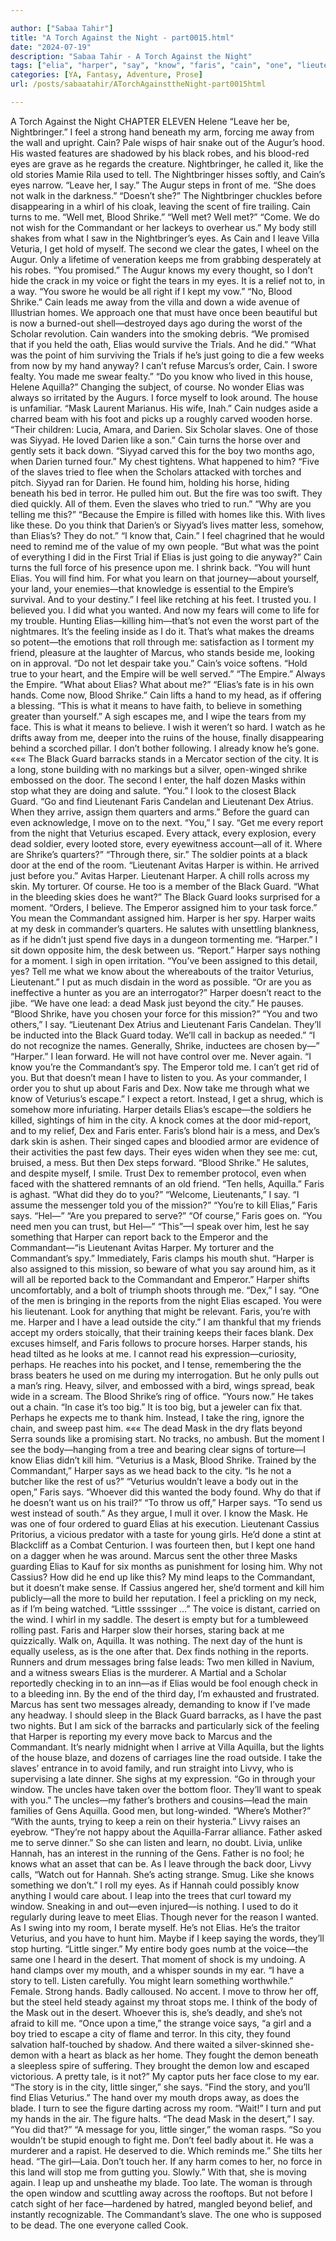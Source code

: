 ```yaml
---

author: ["Sabaa Tahir"]
title: "A Torch Against the Night - part0015.html"
date: "2024-07-19"
description: "Sabaa Tahir - A Torch Against the Night"
tags: ["elia", "harper", "say", "know", "faris", "cain", "one", "lieutenant", "dex", "hand", "black", "like", "commandant", "mask", "every", "back", "guard", "blood", "leave", "eye", "city", "shrike", "veturius", "feel", "away"]
categories: [YA, Fantasy, Adventure, Prose]
url: /posts/sabaatahir/ATorchAgainsttheNight-part0015html

---
```



A Torch Against the Night
CHAPTER ELEVEN
Helene
“Leave her be, Nightbringer.” I feel a strong hand beneath my arm, forcing me away from the wall and upright. Cain?
Pale wisps of hair snake out of the Augur’s hood. His wasted features are shadowed by his black robes, and his blood-red eyes are grave as he regards the creature. Nightbringer, he called it, like the old stories Mamie Rila used to tell.
The Nightbringer hisses softly, and Cain’s eyes narrow.
“Leave her, I say.” The Augur steps in front of me. “She does not walk in the darkness.”
“Doesn’t she?” The Nightbringer chuckles before disappearing in a whirl of his cloak, leaving the scent of fire trailing. Cain turns to me.
“Well met, Blood Shrike.”
“Well met? Well met?”
“Come. We do not wish for the Commandant or her lackeys to overhear us.”
My body still shakes from what I saw in the Nightbringer’s eyes. As Cain and I leave Villa Veturia, I get hold of myself. The second we clear the gates, I wheel on the Augur. Only a lifetime of veneration keeps me from grabbing desperately at his robes.
“You promised.” The Augur knows my every thought, so I don’t hide the crack in my voice or fight the tears in my eyes. It is a relief not to, in a way. “You swore he would be all right if I kept my vow.”
“No, Blood Shrike.” Cain leads me away from the villa and down a wide avenue of Illustrian homes. We approach one that must have once been beautiful but is now a burned-out shell—destroyed days ago during the worst of the Scholar revolution. Cain wanders into the smoking debris. “We promised that if you held the oath, Elias would survive the Trials. And he did.”
“What was the point of him surviving the Trials if he’s just going to die a few weeks from now by my hand anyway? I can’t refuse Marcus’s order, Cain. I swore fealty. You made me swear fealty.”
“Do you know who lived in this house, Helene Aquilla?”
Changing the subject, of course. No wonder Elias was always so irritated by the Augurs. I force myself to look around. The house is unfamiliar.
“Mask Laurent Marianus. His wife, Inah.” Cain nudges aside a charred beam with his foot and picks up a roughly carved wooden horse. “Their children: Lucia, Amara, and Darien. Six Scholar slaves. One of those was Siyyad. He loved Darien like a son.”
Cain turns the horse over and gently sets it back down. “Siyyad carved this for the boy two months ago, when Darien turned four.” My chest tightens. What happened to him?
“Five of the slaves tried to flee when the Scholars attacked with torches and pitch. Siyyad ran for Darien. He found him, holding his horse, hiding beneath his bed in terror. He pulled him out. But the fire was too swift. They died quickly. All of them. Even the slaves who tried to run.”
“Why are you telling me this?”
“Because the Empire is filled with homes like this. With lives like these. Do you think that Darien’s or Siyyad’s lives matter less, somehow, than Elias’s? They do not.”
“I know that, Cain.” I feel chagrined that he would need to remind me of the value of my own people. “But what was the point of everything I did in the First Trial if Elias is just going to die anyway?”
Cain turns the full force of his presence upon me. I shrink back.
“You will hunt Elias. You will find him. For what you learn on that journey—about yourself, your land, your enemies—that knowledge is essential to the Empire’s survival. And to your destiny.”
I feel like retching at his feet. I trusted you. I believed you. I did what you wanted. And now my fears will come to life for my trouble. Hunting Elias—killing him—that’s not even the worst part of the nightmares. It’s the feeling inside as I do it. That’s what makes the dreams so potent—the emotions that roll through me: satisfaction as I torment my friend, pleasure at the laughter of Marcus, who stands beside me, looking on in approval.
“Do not let despair take you.” Cain’s voice softens. “Hold true to your heart, and the Empire will be well served.”
“The Empire.” Always the Empire. “What about Elias? What about me?”
“Elias’s fate is in his own hands. Come now, Blood Shrike.” Cain lifts a hand to my head, as if offering a blessing. “This is what it means to have faith, to believe in something greater than yourself.”
A sigh escapes me, and I wipe the tears from my face. This is what it means to believe. I wish it weren’t so hard.
I watch as he drifts away from me, deeper into the ruins of the house, finally disappearing behind a scorched pillar. I don’t bother following. I already know he’s gone.
«««
The Black Guard barracks stands in a Mercator section of the city. It is a long, stone building with no markings but a silver, open-winged shrike embossed on the door.
The second I enter, the half dozen Masks within stop what they are doing and salute.
“You.” I look to the closest Black Guard. “Go and find Lieutenant Faris Candelan and Lieutenant Dex Atrius. When they arrive, assign them quarters and arms.” Before the guard can even acknowledge, I move on to the next. “You,” I say. “Get me every report from the night that Veturius escaped. Every attack, every explosion, every dead soldier, every looted store, every eyewitness account—all of it. Where are Shrike’s quarters?”
“Through there, sir.” The soldier points at a black door at the end of the room. “Lieutenant Avitas Harper is within. He arrived just before you.”
Avitas Harper. Lieutenant Harper. A chill rolls across my skin. My torturer. Of course. He too is a member of the Black Guard.
“What in the bleeding skies does he want?”
The Black Guard looks surprised for a moment. “Orders, I believe. The Emperor assigned him to your task force.”
You mean the Commandant assigned him. Harper is her spy.
Harper waits at my desk in commander’s quarters. He salutes with unsettling blankness, as if he didn’t just spend five days in a dungeon tormenting me.
“Harper.” I sit down opposite him, the desk between us. “Report.”
Harper says nothing for a moment. I sigh in open irritation.
“You’ve been assigned to this detail, yes? Tell me what we know about the whereabouts of the traitor Veturius, Lieutenant.” I put as much disdain in the word as possible. “Or are you as ineffective a hunter as you are an interrogator?”
Harper doesn’t react to the jibe. “We have one lead: a dead Mask just beyond the city.” He pauses. “Blood Shrike, have you chosen your force for this mission?”
“You and two others,” I say. “Lieutenant Dex Atrius and Lieutenant Faris Candelan. They’ll be inducted into the Black Guard today. We’ll call in backup as needed.”
“I do not recognize the names. Generally, Shrike, inductees are chosen by—”
“Harper.” I lean forward. He will not have control over me. Never again. “I know you’re the Commandant’s spy. The Emperor told me. I can’t get rid of you. But that doesn’t mean I have to listen to you. As your commander, I order you to shut up about Faris and Dex. Now take me through what we know of Veturius’s escape.”
I expect a retort. Instead, I get a shrug, which is somehow more infuriating. Harper details Elias’s escape—the soldiers he killed, sightings of him in the city.
A knock comes at the door mid-report, and to my relief, Dex and Faris enter. Faris’s blond hair is a mess, and Dex’s dark skin is ashen. Their singed capes and bloodied armor are evidence of their activities the past few days. Their eyes widen when they see me: cut, bruised, a mess. But then Dex steps forward.
“Blood Shrike.” He salutes, and despite myself, I smile. Trust Dex to remember protocol, even when faced with the shattered remnants of an old friend.
“Ten hells, Aquilla.” Faris is aghast. “What did they do to you?”
“Welcome, Lieutenants,” I say. “I assume the messenger told you of the mission?”
“You’re to kill Elias,” Faris says. “Hel—”
“Are you prepared to serve?”
“Of course,” Faris goes on. “You need men you can trust, but Hel—”
“This”—I speak over him, lest he say something that Harper can report back to the Emperor and the Commandant—“is Lieutenant Avitas Harper. My torturer and the Commandant’s spy.” Immediately, Faris clamps his mouth shut. “Harper is also assigned to this mission, so beware of what you say around him, as it will all be reported back to the Commandant and Emperor.” Harper shifts uncomfortably, and a bolt of triumph shoots through me.
“Dex,” I say. “One of the men is bringing in the reports from the night Elias escaped. You were his lieutenant. Look for anything that might be relevant. Faris, you’re with me. Harper and I have a lead outside the city.”
I am thankful that my friends accept my orders stoically, that their training keeps their faces blank. Dex excuses himself, and Faris follows to procure horses. Harper stands, his head tilted as he looks at me. I cannot read his expression—curiosity, perhaps. He reaches into his pocket, and I tense, remembering the the brass beaters he used on me during my interrogation.
But he only pulls out a man’s ring. Heavy, silver, and embossed with a bird, wings spread, beak wide in a scream. The Blood Shrike’s ring of office.
“Yours now.” He takes out a chain. “In case it’s too big.”
It is too big, but a jeweler can fix that. Perhaps he expects me to thank him. Instead, I take the ring, ignore the chain, and sweep past him.
«««
The dead Mask in the dry flats beyond Serra sounds like a promising start. No tracks, no ambush. But the moment I see the body—hanging from a tree and bearing clear signs of torture—I know Elias didn’t kill him.
“Veturius is a Mask, Blood Shrike. Trained by the Commandant,” Harper says as we head back to the city. “Is he not a butcher like the rest of us?”
“Veturius wouldn’t leave a body out in the open,” Faris says. “Whoever did this wanted the body found. Why do that if he doesn’t want us on his trail?”
“To throw us off,” Harper says. “To send us west instead of south.”
As they argue, I mull it over. I know the Mask. He was one of four ordered to guard Elias at his execution. Lieutenant Cassius Pritorius, a vicious predator with a taste for young girls. He’d done a stint at Blackcliff as a Combat Centurion. I was fourteen then, but I kept one hand on a dagger when he was around.
Marcus sent the other three Masks guarding Elias to Kauf for six months as punishment for losing him. Why not Cassius? How did he end up like this?
My mind leaps to the Commandant, but it doesn’t make sense. If Cassius angered her, she’d torment and kill him publicly—all the more to build her reputation.
I feel a prickling on my neck, as if I’m being watched.
“Little ssssinger …”
The voice is distant, carried on the wind. I whirl in my saddle. The desert is empty but for a tumbleweed rolling past. Faris and Harper slow their horses, staring back at me quizzically. Walk on, Aquilla. It was nothing.
The next day of the hunt is equally useless, as is the one after that. Dex finds nothing in the reports. Runners and drum messages bring false leads: Two men killed in Navium, and a witness swears Elias is the murderer. A Martial and a Scholar reportedly checking in to an inn—as if Elias would be fool enough check in to a bleeding inn.
By the end of the third day, I’m exhausted and frustrated. Marcus has sent two messages already, demanding to know if I’ve made any headway.
I should sleep in the Black Guard barracks, as I have the past two nights. But I am sick of the barracks and particularly sick of the feeling that Harper is reporting my every move back to Marcus and the Commandant.
It’s nearly midnight when I arrive at Villa Aquilla, but the lights of the house blaze, and dozens of carriages line the road outside. I take the slaves’ entrance in to avoid family, and run straight into Livvy, who is supervising a late dinner.
She sighs at my expression. “Go in through your window. The uncles have taken over the bottom floor. They’ll want to speak with you.”
The uncles—my father’s brothers and cousins—lead the main families of Gens Aquilla. Good men, but long-winded.
“Where’s Mother?”
“With the aunts, trying to keep a rein on their hysteria.” Livvy raises an eyebrow. “They’re not happy about the Aquilla-Farrar alliance. Father asked me to serve dinner.”
So she can listen and learn, no doubt. Livia, unlike Hannah, has an interest in the running of the Gens. Father is no fool; he knows what an asset that can be.
As I leave through the back door, Livvy calls, “Watch out for Hannah. She’s acting strange. Smug. Like she knows something we don’t.”
I roll my eyes. As if Hannah could possibly know anything I would care about.
I leap into the trees that curl toward my window. Sneaking in and out—even injured—is nothing. I used to do it regularly during leave to meet Elias.
Though never for the reason I wanted.
As I swing into my room, I berate myself. He’s not Elias. He’s the traitor Veturius, and you have to hunt him. Maybe if I keep saying the words, they’ll stop hurting.
“Little singer.”
My entire body goes numb at the voice—the same one I heard in the desert. That moment of shock is my undoing. A hand clamps over my mouth, and a whisper sounds in my ear.
“I have a story to tell. Listen carefully. You might learn something worthwhile.”
Female. Strong hands. Badly calloused. No accent. I move to throw her off, but the steel held steady against my throat stops me. I think of the body of the Mask out in the desert. Whoever this is, she’s deadly, and she’s not afraid to kill me.
“Once upon a time,” the strange voice says, “a girl and a boy tried to escape a city of flame and terror. In this city, they found salvation half-touched by shadow. And there waited a silver-skinned she-demon with a heart as black as her home. They fought the demon beneath a sleepless spire of suffering. They brought the demon low and escaped victorious. A pretty tale, is it not?” My captor puts her face close to my ear. “The story is in the city, little singer,” she says. “Find the story, and you’ll find Elias Veturius.”
The hand over my mouth drops away, as does the blade. I turn to see the figure darting across my room.
“Wait!” I turn and put my hands in the air. The figure halts. “The dead Mask in the desert,” I say. “You did that?”
“A message for you, little singer,” the woman rasps. “So you wouldn’t be stupid enough to fight me. Don’t feel badly about it. He was a murderer and a rapist. He deserved to die. Which reminds me.” She tilts her head. “The girl—Laia. Don’t touch her. If any harm comes to her, no force in this land will stop me from gutting you. Slowly.”
With that, she is moving again. I leap up and unsheathe my blade. Too late. The woman is through the open window and scuttling away across the rooftops.
But not before I catch sight of her face—hardened by hatred, mangled beyond belief, and instantly recognizable.
The Commandant’s slave. The one who is supposed to be dead. The one everyone called Cook. 
